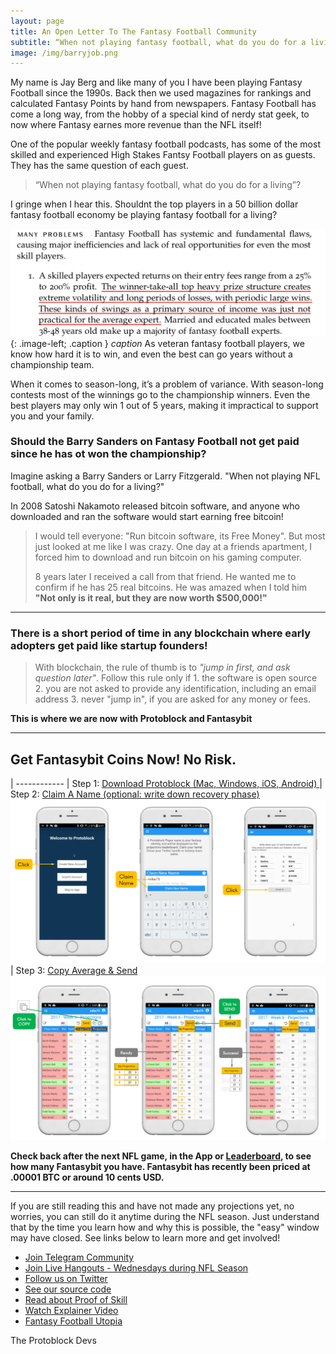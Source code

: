 ```yaml
---
layout: page
title: An Open Letter To The Fantasy Football Community
subtitle: “When not playing fantasy football, what do you do for a living?” 
image: /img/barryjob.png
---
```

<style type="text/css">
.image-left {
  display: block;
  margin-left: auto;
  margin-right: auto;
  float: right;
}
</style>

My name is Jay Berg and like many of you I have been playing Fantasy Football since the 1990s. Back then we used magazines for rankings and calculated Fantasy Points by hand from newspapers. Fantasy Football has come a long way, from the hobby of a special kind of nerdy stat geek, to now where Fantasy earnes more revenue than the NFL itself! 

One of the popular weekly fantasy football podcasts, has some of the most skilled and experienced High Stakes Fantsy Football players on as guests. They has the same question of each guest. 
> “When not playing fantasy football, what do you do for a living”? 

I gringe when I hear this. Shouldnt the top players in a 50 billion dollar fantasy football economy be playing fantasy football for a living?

[![WinnerAll](/img/winnerall.png)](pdf/ProtoblockOpportunity.pdf){: .image-left; .caption } 
*caption* 
As veteran fantasy football players, we know how hard it is to win, and even the best can go years without a championship team. 


When it comes to season-long, it’s a problem of variance. With season-long contests most of the winnings go to the championship winners. Even the best players may only win 1 out of 5 years, making it impractical to support you and your family. 

### Should the Barry Sanders on Fantasy Football not get paid since he has  ot won the championship? 

Imagine asking a Barry Sanders or Larry Fitzgerald. "When not playing NFL football, what do you do for a living?" 



In 2008 Satoshi Nakamoto released bitcoin software, and anyone who downloaded and ran the software would start earning free bitcoin! 

> I would tell everyone:  "Run bitcoin software, its Free Money". But most just looked at me like I was crazy. One day at a friends apartment, I forced him to download and run bitcoin on his gaming computer.
>
> 8 years later I received a call from that friend. He wanted me to confirm if he has 25 real bitcoins. He was amazed when I told him **"Not only is it real, but they are now worth $500,000!"**

----

### There is a short period of time in any blockchain where early adopters get paid like startup founders!  

> With blockchain, the rule of thumb is to *"jump in first, and ask question later"*. Follow this rule only if 1. the software is open source 2. you are not asked to provide any identification, including an email address 3. never "jump in", if you are asked for any money or fees. 

**This is where we are now with Protoblock and Fantasybit** 

----

## Get Fantasybit Coins Now! No Risk.  

| ------------
| Step 1: [Download Protoblock (Mac, Windows, iOS, Android) ](http://protoblock.com/downloads.html) 
| Step 2: [Claim A Name (optional: write down recovery phase) ![Claim Fantasy Name](/img/claim3.png)](/img/claim3.png)
| Step 3: [Copy Average & Send ![Copy and Send](/img/copysend.png)](/img/copysend.png)


**Check back after the next NFL game, in the App or [Leaderboard](http://protoblock.com/pages/leaderboard.html), to see how many Fantasybit you have. Fantasybit has recently been priced at .00001 BTC or around 10 cents USD.** 

---

If you are still reading this and have not made any projections yet, no worries, you can still do it anytime during the NFL season. Just understand that by the time you learn how and why this is possible, the "easy" window may have closed. See links below to learn more and get involved! 

* [Join Telegram Community](https://t.me/protoblock)
* [Join Live Hangouts - Wednesdays during NFL Season](https://www.youtube.com/c/protoblock/live)
* [Follow us on Twitter](https://twitter.com/protoblock)
* [See our source code](https://github.com/protoblock)
* [Read about Proof of Skill](https://medium.com/@jaybny/on-proof-of-skill-6af149f45ce8)
* [Watch Explainer Video](https://www.youtube.com/watch?v=ss4ygXya4BU&list=PLZZDVtieCunbiULsoK1In-lOH7ustNQVO)
* [Fantasy Football Utopia](https://www.youtube.com/watch?v=94iOyNyIkR0)

The Protoblock Devs


